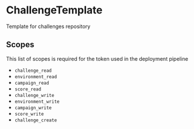 # ChallengeTemplate
Template for challenges repository

## Scopes

This list of scopes is required for the token used in the deployment pipeline

- `challenge_read`
- `environment_read`
- `campaign_read`
- `score_read`
- `challenge_write`
- `environment_write`
- `campaign_write`
- `score_write`
- `challenge_create`
